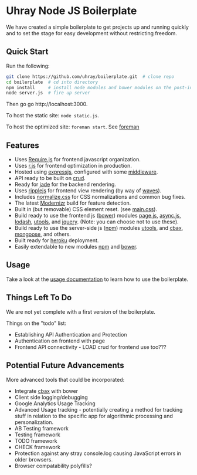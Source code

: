 Uhray Node JS Boilerplate
=============

We have created a simple boilerplate to get projects up and running quickly and to set the stage for easy development without restricting freedom.

## Quick Start

Run the following:

```sh
git clone https://github.com/uhray/boilerplate.git  # clone repo
cd boilerplate  # cd into directory
npm install     # install node modules and bower modules on the post-install
node server.js  # fire up server
```

Then go go <a>http://localhost:3000</a>.

To host the static site: `node static.js`.

To host the optimized site: `foreman start`. See [foreman](http://foreman.io)

## Features

* Uses [Require.js](http://requirejs.org) for frontend javascript organization.
* Uses [r.js](https://github.com/jrburke/r.js) for frontend optimization in production.
* Hosted using [expressjs](http://expressjs.com), configured with some [middleware](http://expressjs.com/4x/api.html#middleware).
* API ready to be built on [crud](https://github.com/uhray/utools.git).
* Ready for [jade](https://github.com/visionmedia/jade) for the backend rendering.
* Uses [ripplejs](https://github.com/ripplejs/ripple) for frontend view rendering (by way of [waves](https://github.com/ripplejs/waves)).
* Includes [normalize.css](http://necolas.github.com/normalize.css/) for CSS normalizations and common bug fixes.
* The latest [Modernizr](http://modernizr.com/) build for feature detection.
* Built in (but removable) CSS element reset. (see [main.css](lib/public/css/main.css)).
* Build ready to use the frontend js ([bower](http://bower.io)) modules [page.js](https://github.com/visionmedia/page.js.git), [async.js](https://github.com/caolan/async), [lodash](http://lodash.com/), [utools](https://github.com/uhray/utools.git), and [jquery](https://github.com/jquery/jquery). (Note: you can choose not to use these).
* Build ready to use the server-side js ([npm](http://npmjs.org)) modules
[utools](https://github.com/uhray/utools.git), and [cbax](https://github.com/uhray/cbax.git), [mongoose](http://mongoosejs.com/), and others.
* Built ready for [heroku](https://heroku.com) deployment.
* Easily extendable to new modules [npm](http://npmjs.org) and [bower](http://bower.io).

## Usage

Take a look at the [usage documentation](doc/usage.md) to learn how to use the boilerplate.

## Things Left To Do

We are not yet complete with a first version of the boilerplate.

Things on the "todo" list:

* Establishing API Authentication and Protection
* Authentication on frontend with page
* Frontend API connectivity - LOAD crud for frontend use too???

## Potential Future Advancements

More advanced tools that could be incorporated:

* Integrate [cbax](https://github.com/uhray/cbax.git) with bower
* Client side logging/debugging
* Google Analytics Usage Tracking
* Advanced Usage tracking - potentially creating a method for tracking stuff in relation to the specific app for algorithmic processing and personalization.
* AB Testing framework
* Testing framework
* TODO framework
* CHECK framework
* Protection against any stray console.log causing JavaScript errors in older browsers.
* Browser compatability polyfills?
